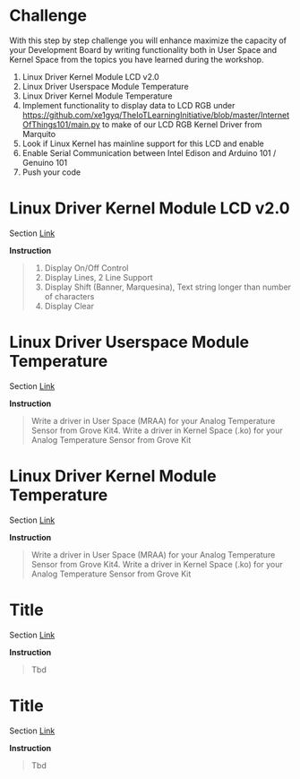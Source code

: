 # Challenge

With this step by step challenge you will enhance maximize the capacity of your Development Board by writing functionality both in User Space and Kernel Space from the topics you have learned during the workshop.

1. Linux Driver Kernel Module LCD v2.0
2. Linux Driver Userspace Module Temperature
3. Linux Driver Kernel Module Temperature
4. Implement functionality to display data to LCD RGB under
  https://github.com/xe1gyq/TheIoTLearningInitiative/blob/master/InternetOfThings101/main.py
  to make of our LCD RGB Kernel Driver from Marquito 
5. Look if Linux Kernel has mainline support for this LCD and enable
6. Enable Serial Communication between Intel Edison and Arduino 101 / Genuino 101
6. Push your code

# Linux Driver Kernel Module LCD v2.0

Section [Link](url)

__Instruction__ 

> 
> 1. Display On/Off Control
> 2. Display Lines, 2 Line Support
> 3. Display Shift (Banner, Marquesina), Text string longer than number of characters
> 4. Display Clear


# Linux Driver Userspace Module Temperature

Section [Link](url)

__Instruction__ 

> Write a driver in User Space (MRAA) for your Analog Temperature Sensor from Grove Kit4. Write a driver in Kernel Space (.ko) for your Analog Temperature Sensor from Grove Kit

# Linux Driver Kernel Module Temperature

Section [Link](url)

__Instruction__ 

> Write a driver in User Space (MRAA) for your Analog Temperature Sensor from Grove Kit4. Write a driver in Kernel Space (.ko) for your Analog Temperature Sensor from Grove Kit

# Title

Section [Link](url)

__Instruction__ 

> Tbd

# Title

Section [Link](url)

__Instruction__ 

> Tbd